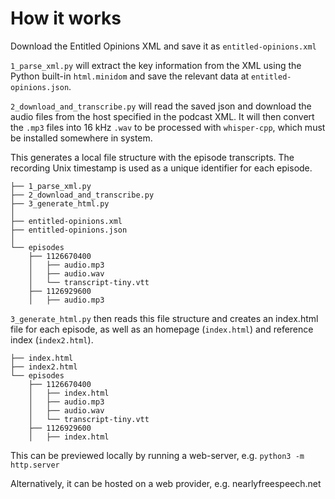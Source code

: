 # How it works

Download the Entitled Opinions XML and save it as `entitled-opinions.xml`

`1_parse_xml.py` will extract the key information from the XML using the Python
built-in `html.minidom` and save the relevant data at `entitled-opinions.json`.

`2_download_and_transcribe.py` will read the saved json and download the audio
files from the host specified in the podcast XML. It will then convert the
`.mp3` files into 16 kHz `.wav` to be processed with `whisper-cpp`, which must
be installed somewhere in system.

This generates a local file structure with the episode transcripts. The
recording Unix timestamp is used as a unique identifier for each episode.

```
├── 1_parse_xml.py
├── 2_download_and_transcribe.py
├── 3_generate_html.py
│
├── entitled-opinions.xml
├── entitled-opinions.json
│
└── episodes
    ├── 1126670400
    │   ├── audio.mp3
    │   ├── audio.wav
    │   └── transcript-tiny.vtt
    ├── 1126929600
    │   ├── audio.mp3
```

`3_generate_html.py` then reads this file structure and creates an index.html
file for each episode, as well as an homepage (`index.html`) and reference
index (`index2.html`).

```
├── index.html
├── index2.html
└── episodes
    ├── 1126670400
    │   ├── index.html
    │   ├── audio.mp3
    │   ├── audio.wav
    │   └── transcript-tiny.vtt
    ├── 1126929600
    │   ├── index.html
```

This can be previewed locally by running a web-server, e.g.
`python3 -m http.server`

Alternatively, it can be hosted on a web provider, e.g. nearlyfreespeech.net
